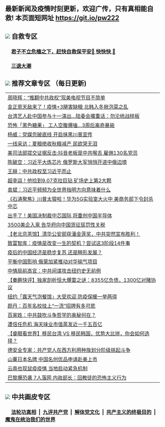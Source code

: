 ## 最新新闻及疫情时刻更新，欢迎广传，只有真相能自救! 本页面短网址 https://git.io/pw222



## <img src="https://img.icons8.com/cute-clipart/2x/circled-right.png">  自救专区

 ### &nbsp;&nbsp;&nbsp;&nbsp; [君子不立危樯之下，赶快自救保平安🍎 快快快 📩](https://github.com/pwgy/td/blob/master/README.md)
 
 ### &nbsp;&nbsp;&nbsp;&nbsp; [三退大潮](https://is.gd/fCPoKo) 
 
## <img src="https://img.icons8.com/cute-clipart/2x/circled-right.png"> 推荐文章专区 （每日更新)

<Table>
<tr><td colspan="2" align="left"><a href="https://aaaaaaaa.xhuyd.press/?name=c1227970&key=encdeuyadochlaxz&from=pw2">周晓辉：“推翻中共政权”现美电视节目不简单</a></td></tr>
<tr><td colspan="2" align="left"><a href="https://aaaaaaaa.xhuyd.press/?name=c1227972&key=encdeuyadochlaxz&from=pw2">金正恩天敌来了！疫情+3飓害缺粮 北韩入冬掀泡菜之乱</a></td></tr>
<tr><td colspan="2" align="left"><a href="https://aaaaaaaa.xhuyd.press/?name=c1227969&key=encdeuyadochlaxz&from=pw2">台湾艺人赴中国参与十一演出…陆委会撂重话：勿沦统战样板</a></td></tr>
<tr><td colspan="2" align="left"><a href="https://aaaaaaaa.xhuyd.press/?name=c1227971&key=encdeuyadochlaxz&from=pw2">恐怖「黑色糖果」 工人空腹爆嗑…3周后离奇暴毙</a></td></tr>
<tr><td colspan="2" align="left"><a href="https://aaaaaaaa.xhuyd.press/?name=c1227963&key=encdeuyadochlaxz&from=pw2">杨威：党媒忽破底线 开启抹黑川普宣传</a></td></tr>
<tr><td colspan="2" align="left"><a href="https://aaaaaaaa.xhuyd.press/?name=c1227967&key=encdeuyadochlaxz&from=pw2">一线采访：夏粮绝收秋粮减产 民欲哭无泪</a></td></tr>
<tr><td colspan="2" align="left"><a href="https://aaaaaaaa.xhuyd.press/?name=c1227961&key=encdeuyadochlaxz&from=pw2">美司法部提交证据反击:抖音老板是中共喉舌 雇佣130名党员</a></td></tr>
<tr><td colspan="2" align="left"><a href="https://aaaaaaaa.xhuyd.press/?name=c1227941&key=encdeuyadochlaxz&from=pw2">陈破空：习近平大炼芯片 俄罗斯大军悄悄开进中俄边境</a></td></tr>
<tr><td colspan="2" align="left"><a href="https://aaaaaaaa.xhuyd.press/?name=c1227962&key=encdeuyadochlaxz&from=pw2">王赫：中共政权至习近平而止</a></td></tr>
<tr><td colspan="2" align="left"><a href="https://aaaaaaaa.xhuyd.press/?name=c1227968&key=encdeuyadochlaxz&from=pw2">超幸运！他捡到9.07克拉巨钻 矿场史上第2大颗</a></td></tr>
<tr><td colspan="2" align="left"><a href="https://aaaaaaaa.xhuyd.press/?name=c1227954&key=encdeuyadochlaxz&from=pw2">袁斌：习近平频频为全世界指明方向意味着什么</a></td></tr>
<tr><td colspan="2" align="left"><a href="https://aaaaaaaa.xhuyd.press/?name=c1227934&key=encdeuyadochlaxz&from=pw2">《石涛聚焦》川普太狠啦！华为5G实验室大火中 美商务部下令封杀中芯</a></td></tr>
<tr><td colspan="2" align="left"><a href="https://aaaaaaaa.xhuyd.press/?name=c1227947&key=encdeuyadochlaxz&from=pw2">出手了！美国决制裁中芯国际 将重创中国半导体</a></td></tr>
<tr><td colspan="2" align="left"><a href="https://aaaaaaaa.xhuyd.press/?name=c1227951&key=encdeuyadochlaxz&from=pw2">3500美企入禀 告华府向中国货征惩罚性关税</a></td></tr>
<tr><td colspan="2" align="left"><a href="https://aaaaaaaa.xhuyd.press/?name=c1227942&key=encdeuyadochlaxz&from=pw2">【老北京茶馆】清华公安部获潘金莲奖，中共突然宣布胜利！</a></td></tr>
<tr><td colspan="2" align="left"><a href="https://aaaaaaaa.xhuyd.press/?name=c1227950&key=encdeuyadochlaxz&from=pw2">致富智库：疫情是改变一生的契机？尝试这3阶段14件事</a></td></tr>
<tr><td colspan="2" align="left"><a href="https://aaaaaaaa.xhuyd.press/?name=c1227958&key=encdeuyadochlaxz&from=pw2">疫后的中国经济是稳步复苏 还是畸形发展？</a></td></tr>
<tr><td colspan="2" align="left"><a href="https://aaaaaaaa.xhuyd.press/?name=c1227939&key=encdeuyadochlaxz&from=pw2">平衡中国影响 俄蒙加紧推动对华输气项目</a></td></tr>
<tr><td colspan="2" align="left"><a href="https://aaaaaaaa.xhuyd.press/?name=c1227975&key=encdeuyadochlaxz&from=pw2">中情局前高官：中共间谍攻击纽约史无前例</a></td></tr>
<tr><td colspan="2" align="left"><a href="https://aaaaaaaa.xhuyd.press/?name=c1227944&key=encdeuyadochlaxz&from=pw2">【秦鹏快评】独家剖析恒大爆雷之谜：8355亿负债，1300亿对赌协议</a></td></tr>
<tr><td colspan="2" align="left"><a href="https://aaaaaaaa.xhuyd.press/?name=c1227957&key=encdeuyadochlaxz&from=pw2">纽约「露天气泡餐馆」大受欢迎 防疫保暖一举两得</a></td></tr>
<tr><td colspan="2" align="left"><a href="https://aaaaaaaa.xhuyd.press/?name=c1227953&key=encdeuyadochlaxz&from=pw2">颜丹：百年名校挂上“一流”招牌有多可悲</a></td></tr>
<tr><td colspan="2" align="left"><a href="https://aaaaaaaa.xhuyd.press/?name=c1227955&key=encdeuyadochlaxz&from=pw2">百家姓：中共鼓吹斗争哲学的奥秘何在？</a></td></tr>
<tr><td colspan="2" align="left"><a href="https://aaaaaaaa.xhuyd.press/?name=c1227976&key=encdeuyadochlaxz&from=pw2">遭信任危机 海天味业市值蒸发近一千五百亿</a></td></tr>
<tr><td colspan="2" align="left"><a href="https://aaaaaaaa.xhuyd.press/?name=c1227943&key=encdeuyadochlaxz&from=pw2">【睿眼看世界】移民台湾 VS 移民韩国，优势大比拼，你会如何选择？</a></td></tr>
<tr><td colspan="2" align="left"><a href="https://aaaaaaaa.xhuyd.press/?name=c1227966&key=encdeuyadochlaxz&from=pw2">德安全专家：共产党人在西方利用种族划分阶级挑起斗争</a></td></tr>
<tr><td colspan="2" align="left"><a href="https://aaaaaaaa.xhuyd.press/?name=c1227965&key=encdeuyadochlaxz&from=pw2">山寨日本名牌 中国名创优品申请赴美上市</a></td></tr>
<tr><td colspan="2" align="left"><a href="https://aaaaaaaa.xhuyd.press/?name=c1227974&key=encdeuyadochlaxz&from=pw2">云南也现鼠疫疫情 当地启动紧急机制</a></td></tr>
<tr><td colspan="2" align="left"><a href="https://aaaaaaaa.xhuyd.press/?name=c1227956&key=encdeuyadochlaxz&from=pw2">巴黎爆恐袭 7人落网 内政部长：回教徒的恐怖主义行为</a></td></tr>

 </Table>

## <img src="https://img.icons8.com/cute-clipart/2x/circled-right.png"> 中共画皮专区


 ### &nbsp;&nbsp;&nbsp;&nbsp; [法轮功真相](https://github.com/begood0513/basic/blob/master/README.md) &nbsp;|&nbsp; [九评共产党](https://github.com/begood0513/9ping.md/blob/master/README.md) &nbsp;|&nbsp; [解体党文化](https://github.com/begood0513/jtdwh.md/blob/master/README.md)   &nbsp;|&nbsp; [共产主义的终极目的](https://github.com/begood0513/gczydzjmd.md/blob/master/README.md) &nbsp;|&nbsp; [魔鬼在统治我们的世界](https://github.com/begood0513/gczydzjmd.md/blob/master/README.md) 

